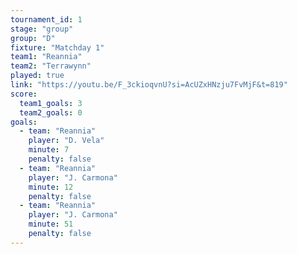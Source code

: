 ```yaml
---
tournament_id: 1
stage: "group"
group: "D"
fixture: "Matchday 1"
team1: "Reannia"
team2: "Terrawynn"
played: true
link: "https://youtu.be/F_3ckioqvnU?si=AcUZxHNzju7FvMjF&t=819"
score:
  team1_goals: 3
  team2_goals: 0
goals:
  - team: "Reannia"
    player: "D. Vela"
    minute: 7
    penalty: false
  - team: "Reannia"
    player: "J. Carmona"
    minute: 12
    penalty: false
  - team: "Reannia"
    player: "J. Carmona"
    minute: 51
    penalty: false
---
```

